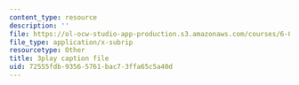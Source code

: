 ```yaml
---
content_type: resource
description: ''
file: https://ol-ocw-studio-app-production.s3.amazonaws.com/courses/6-042j-mathematics-for-computer-science-spring-2015/72555fdb93565761bac73ffa65c5a40d_Y9Blo_G-Mvg.vtt
file_type: application/x-subrip
resourcetype: Other
title: 3play caption file
uid: 72555fdb-9356-5761-bac7-3ffa65c5a40d
---
```

